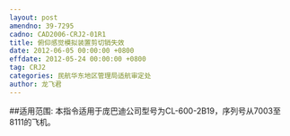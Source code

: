 ```yaml
---
layout: post
amendno: 39-7295
cadno: CAD2006-CRJ2-01R1
title: 俯仰感觉模拟装置剪切销失效
date: 2012-06-05 00:00:00 +0800
effdate: 2012-05-24 00:00:00 +0800
tag: CRJ2
categories: 民航华东地区管理局适航审定处
author: 龙飞君
---
```


##适用范围:
本指令适用于庞巴迪公司型号为CL-600-2B19，序列号从7003至 8111的飞机。

